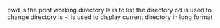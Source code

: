 pwd is the print working directory
ls is to list the directory
cd is used to change directory
ls -l is used to display current directory in long format
